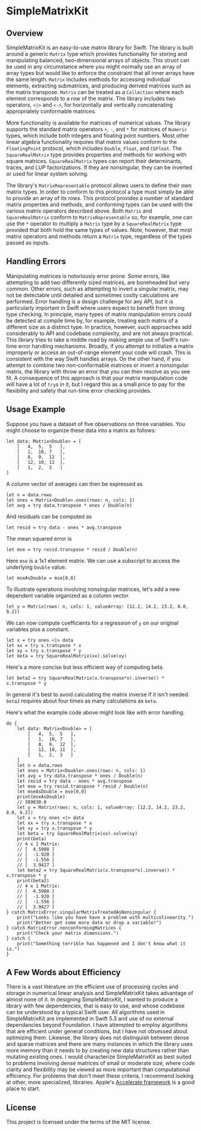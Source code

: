 # SimpleMatrixKit

## Overview

SimpleMatrixKit is an easy-to-use matrix library for Swift.  The library is built around a generic `Matrix` type which provides functionality for storing and manipulating balanced, two-dimensional arrays of objects.  This struct can be used in any circumstance where you might normally use an array of array types but would like to enforce the constraint that all inner arrays have the same length.  `Matrix` includes methods for accessing individual elements,  extracting submatrices, and producing derived matrices such as the matrix transpose.  `Matrix` can be treated as a `Collection`  where each element corresponds to a row of the matrix. The library includes two operators, `<|>` and `<->`, for horizontally and vertically concatenating appropriately conformable matrices.

More functionality is available for matrices of numerical values.  The library supports the standard matrix operators `+`, `-`, and `*` for matrices of `Numeric` types, which include both integers and floating point numbers. Most other linear algebra functionality requires that matrix values conform to the `FloatingPoint` protocol, which includes `Double`, `Float`, and `CGFloat`.  The `SquareRealMatrix` type provides properties and methods for working with square matrices. `SquareRealMatrix` types can report their determinants, traces, and LUP factorizations.  If they are nonsingular, they can be inverted or used for linear system solving. 

The library's `MatrixRepresentable` protocol allows users to define their own matrix types.  In order to conform
to this protocol a type must simply be able to provide an array of its rows.  This protocol provides a number of standard matrix properties and methods, and conforming types can be used with the various matrix operators described above. Both `Matrix` and `SquareRealMatrix` conform to `MatrixRepresentable` so, for example, one can use the `*` operator to multiply a `Matrix` type by a `SquareRealMatrix` type provided that both hold the same types of values. Note, however, that most matrix operators and methods return a `Matrix` type, regardless of the types passed as inputs.   

## Handling Errors

Manipulating matrices is notoriously error prone.  Some errors, like attempting to add two differently sized matrices, are boneheaded but very common.  Other errors, such as attempting to invert a singular matrix, may not be detectable until detailed and sometimes costly calculations are performed.  Error handling is a design challenge for any API, but it is particularly important in Swift where users expect to benefit from strong type checking.  In principle, many types of matrix manipulation errors could be detected at compile time by, for example, treating each matrix of a different size as a distinct type.  In practice, however, such approaches add considerably to API and codebase complexity, and are not always practical.  This library tries to take a middle road by making ample use of Swift's run-time error handling mechanisms. Broadly, if you attempt to initialize a matrix improperly or access an out-of-range element your code will crash. This is consistent with the way Swift handles arrays.  On the other hand, if you attempt to combine two non-conformable matrices or invert a nonsingular matrix, the library with throw an error that you can then resolve as you see fit. A consequence of this approach is that your matrix manipulation code will have a lot of `try`s in it, but I regard this as a small price to pay for the flexibility and safety that run-time error checking provides.

## Usage Example

Suppose you have a dataset of five observations on three variables.  You might choose to organize these data into a matrix as follows:
```
let data: Matrix<Double> = [ 
    [   4,  5,  5   ],
    [   1,  10, 7   ],
    [   8,  9,  12  ],
    [   12, 10, 11  ],
    [   1,  2,  3   ]
]
```
A column vector of averages can then be expressed as
```
let n = data.rows
let ones = Matrix<Double>.ones(rows: n, cols: 1)
let avg = try data.transpose * ones / Double(n)
```
And residuals can be computed as
```
let resid = try data - ones * avg.transpose
```
The mean squared error is
```
let mse = try resid.transpose * resid / Double(n)
```
Here `mse` is a 1x1 element matrix.  We can use a subscript to access the underlying `Double` value.
```
let mseAsDouble = mse[0,0]
```

To illustrate operations involving nonsingular matrices, let's add a new dependent variable organized as a column vector.
```
let y = Matrix(rows: n, cols: 1, valueArray: [12.2, 14.2, 23.2, 8.0, 9.2])
```
We can now compute coefficients for a regression of `y` on our original variables plus a constant.
```
let x = try ones <|> data
let xx = try x.transpose * x
let xy = try x.transpose * y
let beta = try SquareRealMatrix(xx).solve(xy)
```
Here's a more concise but less efficient way of computing beta.
```
let beta2 = try SquareRealMatrix(x.transpose*x).inverse() * x.transpose * y
```
In general it's best to avoid calculating the matrix inverse if it isn't needed.  ``beta2`` requires about four times as many calculations as ``beta``.

Here's what the example code above might look like with error handling.
```
do {
    let data: Matrix<Double> = [
        [   4,  5,  5   ],
        [   1,  10, 7   ],
        [   8,  9,  12  ],
        [   12, 10, 11  ],
        [   1,  2,  3   ]
    ]
    let n = data.rows
    let ones = Matrix<Double>.ones(rows: n, cols: 1)
    let avg = try data.transpose * ones / Double(n)
    let resid = try data - ones * avg.transpose
    let mse = try resid.transpose * resid / Double(n)
    let mseAsDouble = mse[0,0]
    print(mseAsDouble)
    // 389830.0
    let y = Matrix(rows: n, cols: 1, valueArray: [12.2, 14.2, 23.2, 8.0, 9.2])
    let x = try ones <|> data
    let xx = try x.transpose * x
    let xy = try x.transpose * y
    let beta = try SquareRealMatrix(xx).solve(xy)
    print(beta)
    // 4 x 1 Matrix:
    // [  4.5908 ]
    // [  -1.920 ]
    // [  -1.556 ]
    // [  3.9427 ]
    let beta2 = try SquareRealMatrix(x.transpose*x).inverse() * x.transpose * y
    print(beta2)
    // 4 x 1 Matrix:
    // [  4.5908 ]
    // [  -1.920 ]
    // [  -1.556 ]
    // [  3.9427 ]    
} catch MatrixError.singularMatrixTreatedAsNonsingular {
    print("Looks like you have have a problem with multicolinearity.")
    print("Better get some more data or drop a variable!")
} catch MatrixError.nonconformingMatrices {
    print("Check your matrix dimensions.")
} catch {
    print("Something terrible has happened and I don't know what it is.")
}
```

## A Few Words about Efficiency

There is a vast literature on the efficient use of processing cycles and storage in numerical linear analysis and SimpleMatrixKit takes advantage of almost none of it.  In designing SimpleMatrixKit, I wanted to produce a library with few dependencies, that is easy to use, and whose codebase can be understood by a typical Swift user.  All algorithms used in SimpleMatrixKit are implemented in Swift 5.3 and use of no external dependancies beyond Foundation.  I have attempted to employ algorithms that are efficient under general conditions, but I have not obsessed about optimizing them.  Likewise, the library does not distinguish between dense and sparse matrices and there are many instances in which the library uses more memory than it needs to by creating new data structures rather than mutating existing ones.  I would characterize SimpleMatrixKit as best suited to problems involving dense matrices of small or moderate size, where code clarity and flexibility may be viewed as more important than computational efficiency. For problems that don't meet these criteria, I recommend looking at other, more specialized, libraries.  Apple's [Accelerate framework](https://developer.apple.com/documentation/accelerate) is a good place to start.

## License

This project is licensed under the terms of the MIT license.
